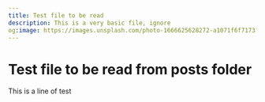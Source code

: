 ```yaml
---
title: Test file to be read
description: This is a very basic file, ignore
og:image: https://images.unsplash.com/photo-1666625628272-a1071f6f7173?ixlib=rb-4.0.3&ixid=MnwxMjA3fDB8MHxwaG90by1wYWdlfHx8fGVufDB8fHx8&auto=format&fit=crop&w=1000&q=80
---
```


# Test file to be read from posts folder

This is a line of test
